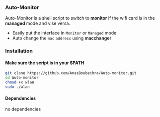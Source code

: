 ### Auto-Monitor
Auto-Monitor is a shell script to switch to __monitor__ if 
the wifi card is in the __managed__ mode and vise versa.

* Easily put the interface in `Monitor` or `Managed` mode
* Auto change the `mac` `address` using __macchanger__


### Installation

#### Make sure the script is in your $PATH
```bash
git clone https://github.com/AnasBoubechra/Auto-monitor.git
cd Auto-monitor
chmod +x wlan
sudo ./wlan
```
#### Dependencies
no dependencies
